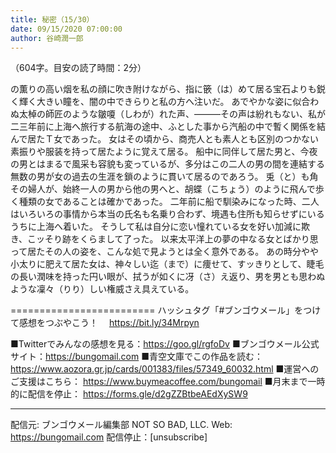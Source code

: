 ```yaml
---
title: 秘密（15/30）
date: 09/15/2020 07:00:00
author: 谷崎潤一郎
---
```


（604字。目安の読了時間：2分）

の薫りの高い烟を私の顔に吹き附けながら、指に篏（は）めて居る宝石よりも鋭く輝く大きい瞳を、闇の中できらりと私の方へ注いだ。
あでやかな姿に似合わぬ太棹の師匠のような皺嗄（しわが）れた声、―――その声は紛れもない、私が二三年前に上海へ旅行する航海の途中、ふとした事から汽船の中で暫く関係を結んで居たＴ女であった。
女はその頃から、商売人とも素人とも区別のつかない素振りや服装を持って居たように覚えて居る。
船中に同伴して居た男と、今夜の男とはまるで風采も容貌も変っているが、多分はこの二人の男の間を連結する無数の男が女の過去の生涯を鎖のように貫いて居るのであろう。
兎（と）も角その婦人が、始終一人の男から他の男へと、胡蝶（こちょう）のように飛んで歩く種類の女であることは確かであった。
二年前に船で馴染みになった時、二人はいろいろの事情から本当の氏名も名乗り合わず、境遇も住所も知らせずにいるうちに上海へ着いた。
そうして私は自分に恋い憧れている女を好い加減に欺き、こッそり跡をくらまして了った。
以来太平洋上の夢の中なる女とばかり思って居たその人の姿を、こんな処で見ようとは全く意外である。
あの時分やや小太りに肥えて居た女は、神々しい迄（まで）に痩せて、すッきりとして、睫毛の長い潤味を持った円い眼が、拭うが如くに冴（さ）え返り、男を男とも思わぬような凜々（りり）しい権威さえ具えている。

=========================
ハッシュタグ「#ブンゴウメール」をつけて感想をつぶやこう！　
https://bit.ly/34Mrpyn

■Twitterでみんなの感想を見る：https://goo.gl/rgfoDv
■ブンゴウメール公式サイト：https://bungomail.com
■青空文庫でこの作品を読む：https://www.aozora.gr.jp/cards/001383/files/57349_60032.html
■運営へのご支援はこちら： https://www.buymeacoffee.com/bungomail
■月末まで一時的に配信を停止： https://forms.gle/d2gZZBtbeAEdXySW9

-------
配信元: ブンゴウメール編集部
NOT SO BAD, LLC.
Web: https://bungomail.com
配信停止：[unsubscribe]

